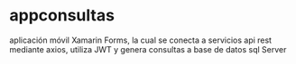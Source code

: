 # appconsultas
aplicación móvil Xamarin Forms, la cual se conecta a servicios api rest mediante axios, utiliza JWT y genera consultas a base de datos sql Server
